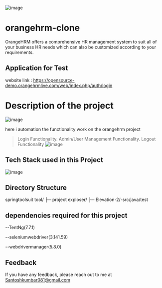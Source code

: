 ![image](https://github.com/santoshHkumbar/Evaluation_Submission_-santosh-./assets/172264565/33ebd4df-5a9b-49bd-93f4-aa6e9bf384b5)


# orangehrm-clone
OrangeHRM offers a comprehensive HR management system to suit all of your business HR needs which can also be customized according to your requirements.

## Application for Test
website  link : https://opensource-demo.orangehrmlive.com/web/index.php/auth/login

# Description of the project
![image](https://github.com/santoshHkumbar/Evaluation_Submission_-santosh-./assets/172264565/729b5a78-5bc1-472e-8a6b-2658f3f3348d)

here i automation the functionality work on the orangehrm project

>Login Functionality.
>Admin/User Management Functionality.
>Logout Functionality
![image](https://github.com/santoshHkumbar/Evaluation_Submission_-santosh-./assets/172264565/3e3aabde-273b-436b-a71d-91d981d7b64f)

## Tech Stack used in this Project
![image](https://github.com/santoshHkumbar/Evaluation_Submission_-santosh-./assets/172264565/21540c36-0a58-4191-900b-94ac98fee857)

## Directory Structure
springtoolsuit tool/ ├─ project exploser/ ├─ Elevation-2/-src/java/test

##  dependencies  required for this project
--TentNg(7.7.1)

--seleniumwebdriver(3.141.59)

--webdrivermanager(5.8.0)

## Feedback
If you have any feedback, please reach out to me at Santoshkumbar081@gmail.com



